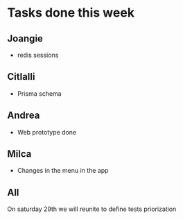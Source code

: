 # Tasks done this week
## Joangie 
- redis sessions

## Citlalli
- Prisma schema 

## Andrea
- Web prototype done

## Milca
- Changes in the menu in the app 

## All 
On saturday 29th we will reunite to define tests priorization
